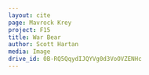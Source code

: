```yaml
---
layout: cite
page: Mavrock Krey
project: F15
title: War Bear
author: Scott Hartan
media: Image
drive_id: 0B-RQ5QqydIJQYVg0d3VoOVZENHc
---
```

